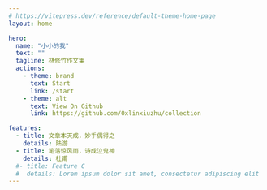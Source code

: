 ```yaml
---
# https://vitepress.dev/reference/default-theme-home-page
layout: home

hero:
  name: "小小的我"
  text: ""
  tagline: 林修竹作文集
  actions:
    - theme: brand
      text: Start
      link: /start
    - theme: alt
      text: View On Github
      link: https://github.com/0xlinxiuzhu/collection

features:
  - title: 文章本天成，妙手偶得之
    details: 陆游
  - title: 笔落惊风雨，诗成泣鬼神
    details: 杜甫
  #- title: Feature C
  #  details: Lorem ipsum dolor sit amet, consectetur adipiscing elit
---
```


